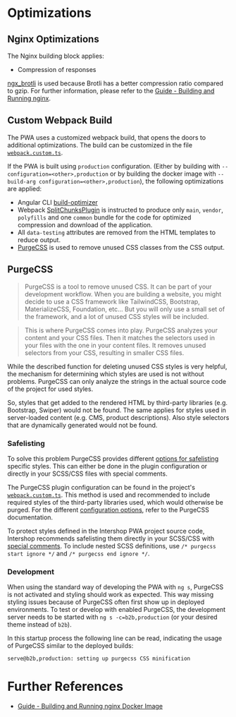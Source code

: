 <!--
kb_guide
kb_pwa
kb_everyone
kb_sync_latest_only
-->

# Optimizations

## Nginx Optimizations

The Nginx building block applies:

- Compression of responses

[ngx_brotli](https://github.com/google/ngx_brotli) is used because Brotli has a better compression ratio compared to gzip.
For further information, please refer to the [Guide - Building and Running nginx](./nginx-startup.md#brotli-configuration).

## Custom Webpack Build

The PWA uses a customized webpack build, that opens the doors to additional optimizations.
The build can be customized in the file [`webpack.custom.ts`](../../templates/webpack/webpack.custom.ts).

If the PWA is built using `production` configuration. (Either by building with `--configuration=<other>,production` or by building the docker image with `--build-arg configuration=<other>,production`), the following optimizations are applied:

- Angular CLI [build-optimizer](https://github.com/angular/angular-cli/tree/master/packages/angular_devkit/build_optimizer#angular-build-optimizer)
- Webpack [SplitChunksPlugin](https://webpack.js.org/plugins/split-chunks-plugin/) is instructed to produce only `main`, `vendor`, `polyfills` and one `common` bundle for the code for optimized compression and download of the application.
- All `data-testing` attributes are removed from the HTML templates to reduce output.
- [PurgeCSS](https://purgecss.com) is used to remove unused CSS classes from the CSS output.

## PurgeCSS

> PurgeCSS is a tool to remove unused CSS. It can be part of your development workflow. When you are building a website, you might decide to use a CSS framework like TailwindCSS, Bootstrap, MaterializeCSS, Foundation, etc... But you will only use a small set of the framework, and a lot of unused CSS styles will be included.

> This is where PurgeCSS comes into play. PurgeCSS analyzes your content and your CSS files. Then it matches the selectors used in your files with the one in your content files. It removes unused selectors from your CSS, resulting in smaller CSS files.

While the described function for deleting unused CSS styles is very helpful, the mechanism for determining which styles are used is not without problems.
PurgeCSS can only analyze the strings in the actual source code of the project for used styles.

So, styles that get added to the rendered HTML by third-party libraries (e.g. Bootstrap, Swiper) would not be found.
The same applies for styles used in server-loaded content (e.g. CMS, product descriptions).
Also style selectors that are dynamically generated would not be found.

### Safelisting

To solve this problem PurgeCSS provides different [options for safelisting](https://purgecss.com/safelisting.html) specific styles.
This can either be done in the plugin configuration or directly in your SCSS/CSS files with special comments.

The PurgeCSS plugin configuration can be found in the project's [`webpack.custom.ts`](https://github.com/intershop/intershop-pwa/blob/3.1.0/templates/webpack/webpack.custom.ts#L231-L246).
This method is used and recommended to include required styles of the third-party libraries used, which would otherwise be purged.
For the different [configuration options](https://purgecss.com/configuration.html), refer to the PurgeCSS documentation.

To protect styles defined in the Intershop PWA project source code, Intershop recommends safelisting them directly in your SCSS/CSS with [special comments](https://purgecss.com/safelisting.html#in-the-css-directly).
To include nested SCSS definitions, use `/* purgecss start ignore */` and `/* purgecss end ignore */`.

### Development

When using the standard way of developing the PWA with `ng s`, PurgeCSS is not activated and styling should work as expected.
This way missing styling issues because of PurgeCSS often first show up in deployed environments.
To test or develop with enabled PurgeCSS, the development server needs to be started with `ng s -c=b2b,production` (or your desired theme instead of `b2b`).

In this startup process the following line can be read, indicating the usage of PurgeCSS similar to the deployed builds:

```
serve@b2b,production: setting up purgecss CSS minification
```

# Further References

- [Guide - Building and Running nginx Docker Image][nginx-startup]

[nginx-startup]: ./nginx-startup.md
